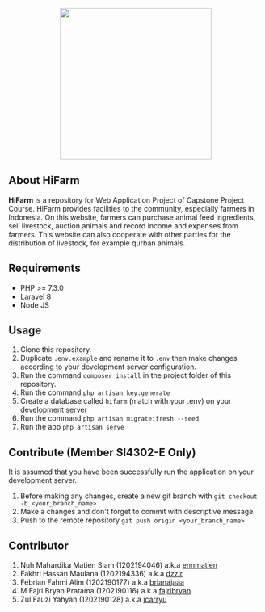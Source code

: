 <p align="center"><a href="#" target="_blank"><img src="https://drive.google.com/uc?export=view&id=1wvnGZ-yHSAwKBAg6RHSNyUwSSzpB5ZNd" width="300"></a></p>

## About HiFarm

**HiFarm** is a repository for Web Application Project of Capstone Project Course. HiFarm provides facilities to the community, especially farmers in Indonesia. On this website, farmers can purchase animal feed ingredients, sell livestock, auction animals and record income and expenses from farmers. This website can also cooperate with other parties for the distribution of livestock, for example qurban animals.

## Requirements
- PHP >= 7.3.0
- Laravel 8
- Node JS

## Usage
1. Clone this repository.
2. Duplicate `.env.example` and rename it to `.env` then make  changes according to your development server configuration.
3. Run the command `composer install` in the project folder of this repository.
4. Run the command `php artisan key:generate`
5. Create a database called `hifarm` (match with your .env) on your development server
6. Run the command `php artisan migrate:fresh --seed`
7. Run the app `php artisan serve`

## Contribute (Member SI4302-E Only)
It is assumed that you have been successfully run the application on your development server.

1. Before making any changes, create a new git branch with `git checkout -b <your_branch_name>`
2. Make a changes and don't forget to commit with descriptive message.
3. Push to the remote repository `git push origin <your_branch_name>`

## Contributor
1. Nuh Mahardika Matien Siam (1202194046) a.k.a [ennmatien](https://github.com/ennmatien)
2. Fakhri Hassan Maulana (1202194336) a.k.a [dzzlr](https://github.com/dzzlr)
3. Febrian Fahmi Alim (1202190177) a.k.a [brianajaaa](https://github.com/brianajaaa)
4. M Fajri Bryan Pratama (1202190116) a.k.a [fajribryan](https://github.com/fajribryan)
5. Zul Fauzi Yahyah (1202190128) a.k.a [icarryu](https://github.com/icarryu)
